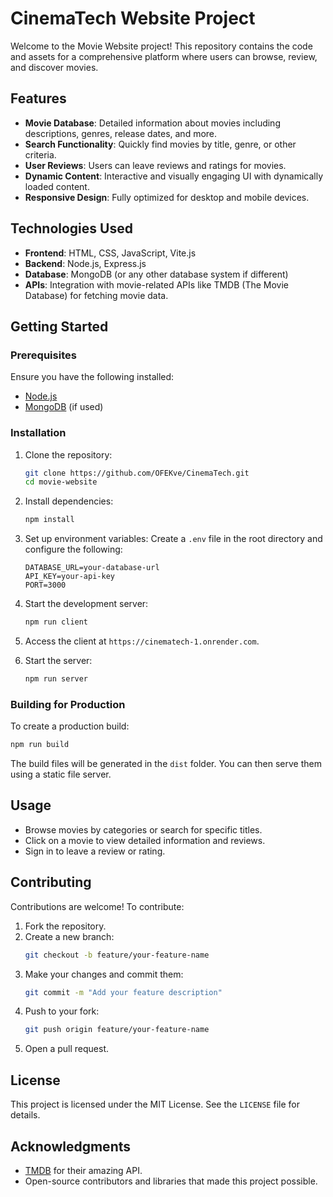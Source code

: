 # CinemaTech Website Project

Welcome to the Movie Website project! This repository contains the code and assets for a comprehensive platform where users can browse, review, and discover movies.

## Features

- **Movie Database**: Detailed information about movies including descriptions, genres, release dates, and more.
- **Search Functionality**: Quickly find movies by title, genre, or other criteria.
- **User Reviews**: Users can leave reviews and ratings for movies.
- **Dynamic Content**: Interactive and visually engaging UI with dynamically loaded content.
- **Responsive Design**: Fully optimized for desktop and mobile devices.

## Technologies Used

- **Frontend**: HTML, CSS, JavaScript, Vite.js
- **Backend**: Node.js, Express.js
- **Database**: MongoDB (or any other database system if different)
- **APIs**: Integration with movie-related APIs like TMDB (The Movie Database) for fetching movie data.

## Getting Started

### Prerequisites

Ensure you have the following installed:

- [Node.js](https://nodejs.org/)
- [MongoDB](https://www.mongodb.com/) (if used)

### Installation

1. Clone the repository:

   ```bash
   git clone https://github.com/OFEKve/CinemaTech.git
   cd movie-website
   ```

2. Install dependencies:

   ```bash
   npm install
   ```

3. Set up environment variables:
   Create a `.env` file in the root directory and configure the following:

   ```env
   DATABASE_URL=your-database-url
   API_KEY=your-api-key
   PORT=3000
   ```

4. Start the development server:

   ```bash
   npm run client
   ```

5. Access the client at `https://cinematech-1.onrender.com`.

6. Start the server:
   ```bash
   npm run server
   ```

### Building for Production

To create a production build:

```bash
npm run build
```

The build files will be generated in the `dist` folder. You can then serve them using a static file server.

## Usage

- Browse movies by categories or search for specific titles.
- Click on a movie to view detailed information and reviews.
- Sign in to leave a review or rating.

## Contributing

Contributions are welcome! To contribute:

1. Fork the repository.
2. Create a new branch:
   ```bash
   git checkout -b feature/your-feature-name
   ```
3. Make your changes and commit them:
   ```bash
   git commit -m "Add your feature description"
   ```
4. Push to your fork:
   ```bash
   git push origin feature/your-feature-name
   ```
5. Open a pull request.

## License

This project is licensed under the MIT License. See the `LICENSE` file for details.

## Acknowledgments

- [TMDB](https://www.themoviedb.org/) for their amazing API.
- Open-source contributors and libraries that made this project possible.
